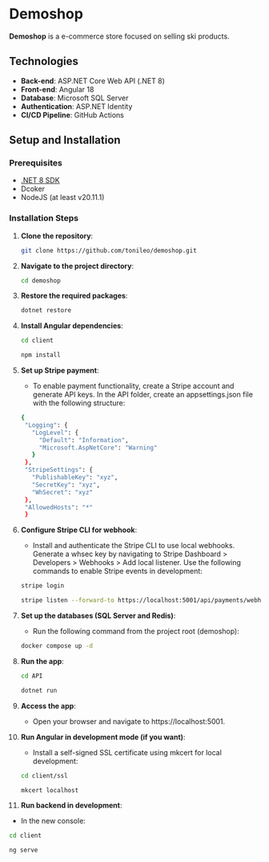 # Demoshop

**Demoshop** is a e-commerce store focused on selling ski products.

## Technologies

- **Back-end**: ASP.NET Core Web API (.NET 8)
- **Front-end**: Angular 18
- **Database**: Microsoft SQL Server
- **Authentication**: ASP.NET Identity
- **CI/CD Pipeline**: GitHub Actions

## Setup and Installation

### Prerequisites
- [.NET 8 SDK](https://dotnet.microsoft.com/download)
- Dcoker
- NodeJS (at least v20.11.1)

### Installation Steps
1. **Clone the repository**:
   ```bash
   git clone https://github.com/tonileo/demoshop.git
   
2. **Navigate to the project directory**:
   ```bash
   cd demoshop

3. **Restore the required packages**:
   ```bash
   dotnet restore

4. **Install Angular dependencies**:
    ~~~ bash
   cd client
   ~~~
   ~~~ bash
   npm install
   ~~~

5. **Set up Stripe payment**:
   - To enable payment functionality, create a Stripe account and generate API keys. In the API folder, create an appsettings.json file with the following structure:
   ```bash
   {
    "Logging": {
      "LogLevel": {
        "Default": "Information",
        "Microsoft.AspNetCore": "Warning"
      }
    },
    "StripeSettings": {
      "PublishableKey": "xyz",
      "SecretKey": "xyz",
      "WhSecret": "xyz"
    },
    "AllowedHosts": "*"
    }


6. **Configure Stripe CLI for webhook**:
   - Install and authenticate the Stripe CLI to use local webhooks. Generate a whsec key by navigating to Stripe Dashboard > Developers > Webhooks > Add local listener. Use the following commands to enable Stripe events in      development:

   ~~~ bash
   stripe login
   ~~~
   ~~~ bash
   stripe listen --forward-to https://localhost:5001/api/payments/webhook -e payment_intent.succeeded
   ~~~

4. **Set up the databases (SQL Server and Redis)**:
   - Run the following command from the project root (demoshop):

   ~~~ bash
   docker compose up -d 
   ~~~

5. **Run the app**:

   ~~~ bash
   cd API
   ~~~
   ~~~ bash
   dotnet run
   ~~~ 

6. **Access the app**:
   - Open your browser and navigate to https://localhost:5001.
   
7. **Run Angular in development mode (if you want)**:
   - Install a self-signed SSL certificate using mkcert for local development:
     
   ~~~ bash
   cd client/ssl
   ~~~
   ~~~ bash
   mkcert localhost
   ~~~
   
8. **Run backend in development**:
  - In the new console:
   ~~~ bash
   cd client
   ~~~
   ~~~ bash
   ng serve
   ~~~ 
